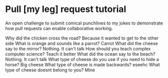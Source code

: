 # Pull [my leg] request tutorial
An open challenge to submit comical punchlines to my jokes to demonstrate how pull requests can enable collaborative working. 

Why did the chicken cross the road? 
Because it wanted to get to the other side
What is orange and sounds like a parrot? 
Carrot
What did the cheese say to the mirror? 
Nothing. It can't talk
How should you teach complex computer science? 
Teach it better
What did the ocean say to the beach?
Nothing. It can't talk
What type of cheese do you use if you need to hide a horse?
Big cheese
What type of cheese is made backwards?
eseehc
What type of cheese doesnt belong to you?
Mine
